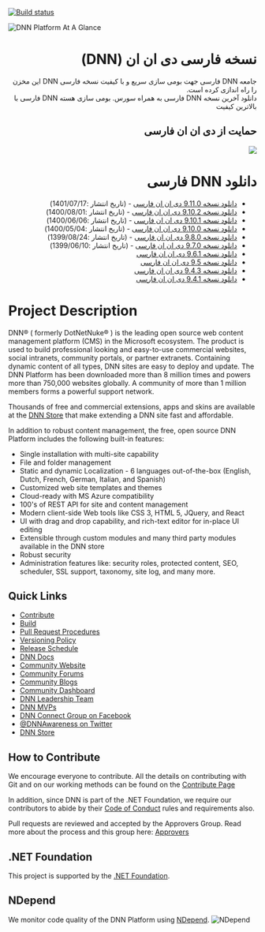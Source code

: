 
[![Build status](https://dotnet.visualstudio.com/DNN/_apis/build/status/dnnsoftware.Dnn.Platform?branchName=develop)](https://dotnet.visualstudio.com/DNN/_build/latest?definitionId=145&branchName=develop)

![DNN Platform At A Glance](dnnplatform.png)
<div dir="rtl" align="right">
  <h1>نسخه فارسی دی ان ان (DNN)</h1>

جامعه DNN فارسی جهت بومی سازی سریع و با کیفیت نسخه فارسی DNN این مخزن را راه اندازی کرده است.<br/>
دانلود آخرین نسخه DNN فارسی به همراه سورس.
بومی سازی هسته DNN فارسی با بالاترین کیفیت


## حمایت از دی ان ان فارسی
  <a href="https://zarinp.al/Persian-DnnSoftware.ir"><img src='https://www.persian-dnnsoftware.ir/Portals/0/Images/Donate-200.png?ver=fyr_22nW-rkmf1ULsTwYMg%3d%3d' /></a>

# دانلود DNN فارسی
* [دانلود نسخه 9.11.0 دی ان ان فارسی](https://github.com/Persian-DnnSoftware/Dnn.Platform/releases/tag/v9.11.0-persian) - (تاریخ انتشار :1401/07/17)
* [دانلود نسخه 9.10.2 دی ان ان فارسی](https://github.com/Persian-DnnSoftware/Dnn.Platform/releases/tag/v9.10.2-persian) - (تاریخ انتشار :1400/08/01)
* [دانلود نسخه 9.10.1 دی ان ان فارسی](https://github.com/Persian-DnnSoftware/Dnn.Platform/releases/tag/v9.10.1-persian) - (تاریخ انتشار :1400/06/06)
* [دانلود نسخه 9.10.0 دی ان ان فارسی](https://github.com/Persian-DnnSoftware/Dnn.Platform/releases/tag/v9.10.0-persian) - (تاریخ انتشار :1400/05/04)
* [دانلود نسخه 9.8.0 دی ان ان فارسی](https://github.com/Persian-DnnSoftware/Dnn.Platform/releases/tag/v9.8.0-persian) - (تاریخ انتشار :1399/08/24)
* [دانلود نسخه 9.7.0 دی ان ان فارسی](https://github.com/Persian-DnnSoftware/Dnn.Platform/releases/tag/v9.7.0-persian) - (تاریخ انتشار :1399/06/10)
* [دانلود نسخه 9.6.1 دی ان ان فارسی](https://github.com/Persian-DnnSoftware/Dnn.Platform/releases/tag/v9.6.1-persian)
* [دانلود نسخه 9.5 دی ان ان فارسی](https://github.com/Persian-DnnSoftware/Dnn.Platform/releases/tag/v9.5.0-persian)
* [دانلود نسخه 9.4.3 دی ان ان فارسی](https://github.com/Persian-DnnSoftware/Dnn.Platform/releases/tag/v9.4.3-persian)
* [دانلود نسخه 9.4.1 دی ان ان فارسی](https://github.com/Persian-DnnSoftware/Dnn.Platform/releases/tag/v9.4.1-persian)
  </div>

# Project Description

DNN® ( formerly DotNetNuke® ) is the leading open source web content management platform (CMS) in the Microsoft ecosystem. The product is used to build professional looking and easy-to-use commercial websites, social intranets, community portals, or partner extranets. Containing dynamic content of all types, DNN sites are easy to deploy and update. The DNN Platform has been downloaded more than 8 million times and powers more than 750,000 websites globally. A community of more than 1 million members forms a powerful support network. 

Thousands of free and commercial extensions, apps and skins are available at the [DNN Store](http://store.dnnsoftware.com/) that make extending a DNN site fast and affordable.

In addition to robust content management, the free, open source DNN Platform includes the following built-in features:

* Single installation with multi-site capability
* File and folder management
* Static and dynamic Localization - 6 languages out-of-the-box (English, Dutch, French, German, Italian, and Spanish)
* Customized web site templates and themes
* Cloud-ready with MS Azure compatibility
* 100's of REST API for site and content management
* Modern client-side Web tools like CSS 3, HTML 5, JQuery, and React
* UI with drag and drop capability, and rich-text editor for in-place UI editing
* Extensible through custom modules and many third party modules available in the DNN store
* Robust security
* Administration features like: security roles, protected content, SEO, scheduler, SSL support, taxonomy, site log, and many more.

## Quick Links

* [Contribute](CONTRIBUTING.md)
* [Build](.github/BUILD.md)
* [Pull Request Procedures](.github/PULL_REQUEST_PROCESS.md)
* [Versioning Policy](.github/VERSIONING_POLICY.md)
* [Release Schedule](.github/RELEASE_SCHEDULE.md)
* [DNN Docs](https://dnndocs.com)
* [Community Website](https://dnncommunity.org)
* [Community Forums](https://dnncommunity.org/forums)
* [Community Blogs](https://dnncommunity.org/blogs)
* [Community Dashboard](https://dnncommunity.org/Community/Dashboard)
* [DNN Leadership Team](https://dnncommunity.org/Community/Leadership-Team)
* [DNN MVPs](https://dnncommunity.org/Community/MVPs/Current-MVPs)
* [DNN Connect Group on Facebook](https://www.facebook.com/groups/dnnconnect/)
* [@DNNAwareness on Twitter](https://www.Twitter.com/DNN)
* [DNN Store](http://store.dnnsoftware.com/)

## How to Contribute

We encourage everyone to contribute.
All the details on contributing with Git and on our working methods can be found on the [Contribute Page](CONTRIBUTING.md)

In addition, since DNN is part of the .NET Foundation, we require our contributors to abide by their [Code of Conduct](https://www.dotnetfoundation.org/code-of-conduct) rules and requirements also.

Pull requests are reviewed and accepted by the Approvers Group. Read more about the process and this group here: [Approvers](.github/APPROVERS.md)

## .NET Foundation

This project is supported by the [.NET Foundation](https://dotnetfoundation.org).

## NDepend

We monitor code quality of the DNN Platform using [NDepend](https://www.ndepend.com).
![NDepend](.github/images/PoweredByNDepend.png)
